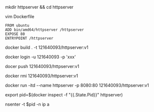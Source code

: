 mkdir httpserver && cd httpserver

vim Dockerfile
```
FROM ubuntu
ADD bin/amd64/httpserver /httpserver
EXPOSE 80
ENTRYPOINT /httpserver
```

docker build . -t 121640093/httpserver:v1

docker login -u 121640093 -p 'xxx'

docer push 121640093/httpserver:v1

docker rmi 121640093/httpserver:v1

docker run -itd --name httpserver -p 8080:80 121640093/httpserver:v1

export pid=$(docker inspect -f "{{.State.Pid}}" httpserver)

nsenter -t $pid -n ip a


